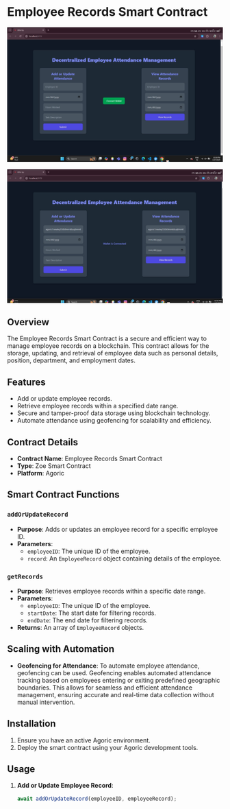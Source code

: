 # Employee Records Smart Contract

![UI](IMG-20250117-WA0011.jpg)


![UI](IMG-20250117-WA0012.jpg)

## Overview

The Employee Records Smart Contract is a secure and efficient way to manage employee records on a blockchain. This contract allows for the storage, updating, and retrieval of employee data such as personal details, position, department, and employment dates.

## Features

- Add or update employee records.
- Retrieve employee records within a specified date range.
- Secure and tamper-proof data storage using blockchain technology.
- Automate attendance using geofencing for scalability and efficiency.

## Contract Details

- **Contract Name**: Employee Records Smart Contract
- **Type**: Zoe Smart Contract
- **Platform**: Agoric

## Smart Contract Functions

### `addOrUpdateRecord`

- **Purpose**: Adds or updates an employee record for a specific employee ID.
- **Parameters**:
  - `employeeID`: The unique ID of the employee.
  - `record`: An `EmployeeRecord` object containing details of the employee.

### `getRecords`

- **Purpose**: Retrieves employee records within a specific date range.
- **Parameters**:
  - `employeeID`: The unique ID of the employee.
  - `startDate`: The start date for filtering records.
  - `endDate`: The end date for filtering records.
- **Returns**: An array of `EmployeeRecord` objects.

## Scaling with Automation

- **Geofencing for Attendance**: 
  To automate employee attendance, geofencing can be used. Geofencing enables automated attendance tracking based on employees entering or exiting predefined geographic boundaries. This allows for seamless and efficient attendance management, ensuring accurate and real-time data collection without manual intervention.

## Installation

1. Ensure you have an active Agoric environment.
2. Deploy the smart contract using your Agoric development tools.

## Usage

1. **Add or Update Employee Record**:
   ```javascript
   await addOrUpdateRecord(employeeID, employeeRecord);
